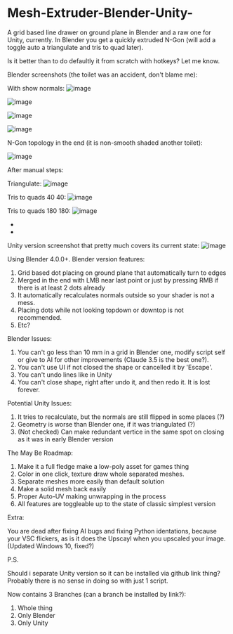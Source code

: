 # Mesh-Extruder-Blender-Unity-
A grid based line drawer on ground plane in Blender and a raw one for Unity, currently.
In Blender you get a quickly extruded N-Gon (will add a toggle auto a triangulate and tris to quad later).

Is it better than to do defaultly it from scratch with hotkeys? Let me know.


Blender screenshots (the toilet was an accident, don't blame me):

With show normals:
![image](https://github.com/user-attachments/assets/7d8e3fbd-27de-4878-933d-d6177df96494)

![image](https://github.com/user-attachments/assets/47a36db9-1227-4371-94f6-fdc9d402768a)

![image](https://github.com/user-attachments/assets/5a676bec-93c8-436a-8dfe-dbd212ecdcdd)

![image](https://github.com/user-attachments/assets/2152ae94-229c-4dfb-a707-31dae9172805)


N-Gon topology in the end (it is non-smooth shaded another toilet):

![image](https://github.com/user-attachments/assets/216179f3-cd2b-47ea-97d6-9fcb07305f62)

After manual steps:

Triangulate:
![image](https://github.com/user-attachments/assets/4fa38311-ebb0-4f13-809b-920a50026946)

Tris to quads 40 40:
![image](https://github.com/user-attachments/assets/837db4d1-a194-4931-a0a8-8f41f894db89)

Tris to quads 180 180:
![image](https://github.com/user-attachments/assets/a8d007e0-ac85-4276-806b-8ac11be5e253)

-
-
Unity version screenshot that pretty much covers its current state:
![image](https://github.com/user-attachments/assets/dd4ba2c3-4421-4d66-a031-aa04d5dc2d61)




Using Blender 4.0.0+.
Blender version features:
1. Grid based dot placing on ground plane that automatically turn to edges
2. Merged in the end with LMB near last point or just by pressing RMB if there is at least 2 dots already
3. It automatically recalculates normals outside so your shader is not a mess.
4. Placing dots while not looking topdown or downtop is not recommended.
5. Etc?

Blender Issues:
1. You can't go less than 10 mm in a grid in Blender one, modify script self or give to AI for other improvements (Claude 3.5 is the best one?).
2. You can't use UI if not closed the shape or cancelled it by 'Escape'.
3. You can't undo lines like in Unity
4. You can't close shape, right after undo it, and then redo it. It is lost forever.

Potential Unity Issues:
1. It tries to recalculate, but the normals are still flipped in some places (?)
2. Geometry is worse than Blender one, if it was triangulated (?)
3. (Not checked) Can make redundant vertice in the same spot on closing as it was in early Blender version

The May Be Roadmap:
1. Make it a full fledge make a low-poly asset for games thing
2. Color in one click, texture draw whole separated meshes.
3. Separate meshes more easily than default solution
4. Make a solid mesh back easily
5. Proper Auto-UV making unwrapping in the process
6. All features are toggleable up to the state of classic simplest version










Extra:

You are dead after fixing AI bugs and fixing Python identations, because your VSC flickers, as is it does the Upscayl when you upscaled your image. (Updated Windows 10, fixed?)

P.S.

Should i separate Unity version so it can be installed via github link thing? Probably there is no sense in doing so with just 1 script.

Now contains 3 Branches (can a branch be installed by link?):

1. Whole thing
2. Only Blender
3. Only Unity
